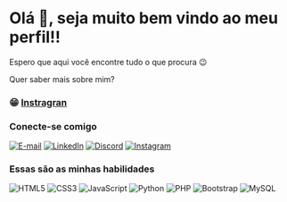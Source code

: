 

# Olá 👋, seja muito bem vindo ao meu perfil!!
Espero que aqui você encontre tudo o que procura 😉

Quer saber mais sobre mim?

### 😁 [Instragran](https://instagram.com/manoel_moreirajr?utm_source=qr&igshid=MThlNWY1MzQwNA==)


### Conecte-se comigo

[![E-mail](https://img.shields.io/badge/-Email-000?style=for-the-badge&logo=microsoft-outlook&logoColor=E94D5F)](mailto:manoel.junior@aluno.ifsp.edu.br)
[![LinkedIn](https://img.shields.io/badge/-LinkedIn-000?style=for-the-badge&logo=linkedin&logoColor=30A3DC)](www.linkedin.com/in/manoelmoreira)
[![Discord](https://img.shields.io/badge/Discord-7289DA?style=for-the-badge&logo=discord&logoColor=white)](https://https://discord.com/channels/@Manoel#6974)
[![Instagram](https://img.shields.io/badge/-Instagram-%23E4405F?style=for-the-badge&logo=instagram&logoColor=white)](https://instagram.com/manoel_moreirajr?utm_source=qr&igshid=MThlNWY1MzQwNA==)


### Essas são as minhas habilidades

![HTML5](https://img.shields.io/badge/HTML-000?style=for-the-badge&logo=html5&logoColor=30A3DC)
![CSS3](https://img.shields.io/badge/CSS3-000?style=for-the-badge&logo=css3&logoColor=E94D5F)
![JavaScript](https://img.shields.io/badge/JavaScript-000?style=for-the-badge&logo=javascript&logoColor=30A3DC)
![Python](https://img.shields.io/badge/Python-000?style=for-the-badge&logo=python&logoColor=30A3DC)
![PHP](https://img.shields.io/badge/PHP-777BB4?style=for-the-badge&logo=php&logoColor=white)
![Bootstrap](https://img.shields.io/badge/-boostrap-0D1117?style=for-the-badge&logo=bootstrap&labelColor=0D1117)
![MySQL](https://img.shields.io/badge/MySQL-00000F?style=for-the-badge&logo=mysql&logoColor=white)
